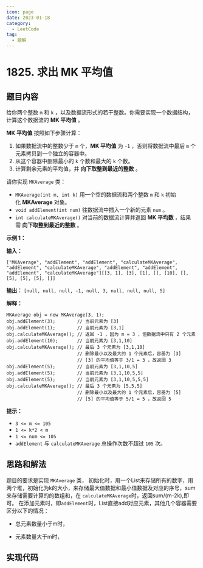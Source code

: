```yaml
---
icon: page
date: 2023-01-18
category:
  - LeetCode
tag:
  - 题解
---
```


# 1825. 求出 MK 平均值

## 题目内容

给你两个整数 `m` 和 `k` ，以及数据流形式的若干整数。你需要实现一个数据结构，计算这个数据流的 **MK 平均值** 。

**MK 平均值** 按照如下步骤计算：

1. 如果数据流中的整数少于 `m` 个，**MK 平均值** 为 `-1` ，否则将数据流中最后 `m` 个元素拷贝到一个独立的容器中。
2. 从这个容器中删除最小的 `k` 个数和最大的 `k` 个数。
3. 计算剩余元素的平均值，并 **向下取整到最近的整数** 。

请你实现 `MKAverage` 类：

* `MKAverage(int m, int k)` 用一个空的数据流和两个整数 `m` 和 `k` 初始化 **MKAverage** 对象。
* `void addElement(int num)` 往数据流中插入一个新的元素 `num` 。
* `int calculateMKAverage()` 对当前的数据流计算并返回 **MK 平均数** ，结果需 **向下取整到最近的整数** 。

**示例 1：**

**输入：**

```
["MKAverage", "addElement", "addElement", "calculateMKAverage", "addElement", "calculateMKAverage", "addElement", "addElement", "addElement", "calculateMKAverage"][[3, 1], [3], [1], [], [10], [], [5], [5], [5], []]
```

**输出：**
`[null, null, null, -1, null, 3, null, null, null, 5]`

**解释：**

```
MKAverage obj = new MKAverage(3, 1); 
obj.addElement(3);        // 当前元素为 [3]
obj.addElement(1);        // 当前元素为 [3,1]
obj.calculateMKAverage(); // 返回 -1 ，因为 m = 3 ，但数据流中只有 2 个元素
obj.addElement(10);       // 当前元素为 [3,1,10]
obj.calculateMKAverage(); // 最后 3 个元素为 [3,1,10]
                          // 删除最小以及最大的 1 个元素后，容器为 [3]
                          // [3] 的平均值等于 3/1 = 3 ，故返回 3
obj.addElement(5);        // 当前元素为 [3,1,10,5]
obj.addElement(5);        // 当前元素为 [3,1,10,5,5]
obj.addElement(5);        // 当前元素为 [3,1,10,5,5,5]
obj.calculateMKAverage(); // 最后 3 个元素为 [5,5,5]
                          // 删除最小以及最大的 1 个元素后，容器为 [5]
                          // [5] 的平均值等于 5/1 = 5 ，故返回 5
```

**提示：**

* `3 <= m <= 105`
* `1 <= k*2 < m`
* `1 <= num <= 105`
* `addElement` 与 `calculateMKAverage` 总操作次数不超过 `105` 次。

## 思路和解法
题目的要求是实现 `MKAverage` 类，
初始化时，用一个List来存储所有的数字，用两个堆，初始化为k的大小，来存储最大值数据和最小值数据及对应的序号，sum来存储需要计算的的数组和，在 `calculateMKAverage`时，返回sum/(m-2k),即可。
在添加元素时，即`addElement`时，List直接add对应元素，其他几个容器需要区分以下的情况：
+ 总元素数量小于m时，

+ 元素数量大于m时，


## 实现代码
